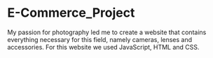 # E-Commerce_Project
My passion for photography led me to create a website that contains everything necessary for this field, namely cameras, lenses and accessories. For this website we used JavaScript, HTML and CSS.
